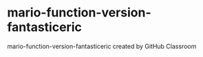 # mario-function-version-fantasticeric
mario-function-version-fantasticeric created by GitHub Classroom
